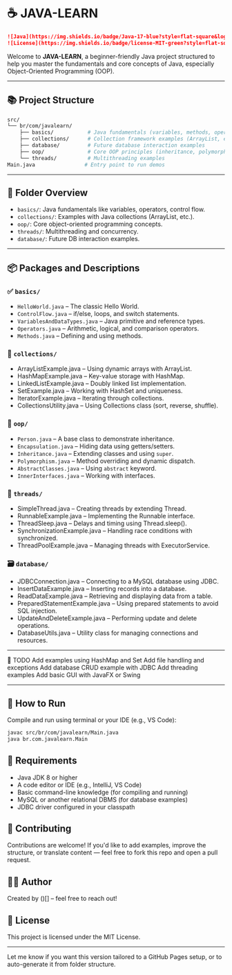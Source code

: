 # ☕ JAVA-LEARN
```markdown
![Java](https://img.shields.io/badge/Java-17-blue?style=flat-square&logo=java)
![License](https://img.shields.io/badge/license-MIT-green?style=flat-square)
```

Welcome to **JAVA-LEARN**, a beginner-friendly Java project structured to help you master the fundamentals and core concepts of Java, especially Object-Oriented Programming (OOP).

---

## 📚 Project Structure

```bash
src/
└── br/com/javalearn/
    ├── basics/           # Java fundamentals (variables, methods, operators)
    ├── collections/      # Collection framework examples (ArrayList, etc.)
    ├── database/         # Future database interaction examples
    ├── oop/              # Core OOP principles (inheritance, polymorphism, etc.)
    └── threads/          # Multithreading examples
Main.java                # Entry point to run demos
```
--- 

## 📁 Folder Overview

- `basics/`: Java fundamentals like variables, operators, control flow.
- `collections/`: Examples with Java collections (ArrayList, etc.).
- `oop/`: Core object-oriented programming concepts.
- `threads/`: Multithreading and concurrency.
- `database/`: Future DB interaction examples.

---

## 📦 Packages and Descriptions

### ✅ `basics/`
- `HelloWorld.java` – The classic Hello World.
- `ControlFlow.java` – if/else, loops, and switch statements.
- `VariablesAndDataTypes.java` – Java primitive and reference types.
- `Operators.java` – Arithmetic, logical, and comparison operators.
- `Methods.java` – Defining and using methods.

### 🧱 `collections/`
- ArrayListExample.java – Using dynamic arrays with ArrayList.
- HashMapExample.java – Key-value storage with HashMap.
- LinkedListExample.java – Doubly linked list implementation.
- SetExample.java – Working with HashSet and uniqueness.
- IteratorExample.java – Iterating through collections.
- CollectionsUtility.java – Using Collections class (sort, reverse, shuffle).

### 🔐 `oop/`
- `Person.java` – A base class to demonstrate inheritance.
- `Encapsulation.java` – Hiding data using getters/setters.
- `Inheritance.java` – Extending classes and using `super`.
- `Polymorphism.java` – Method overriding and dynamic dispatch.
- `AbstractClasses.java` – Using `abstract` keyword.
- `InnerInterfaces.java` – Working with interfaces.

### 🔄 `threads/`
- SimpleThread.java – Creating threads by extending Thread.
- RunnableExample.java – Implementing the Runnable interface.
- ThreadSleep.java – Delays and timing using Thread.sleep().
- SynchronizationExample.java – Handling race conditions with synchronized.
- ThreadPoolExample.java – Managing threads with ExecutorService.

### 🗃️ `database/`
- JDBCConnection.java – Connecting to a MySQL database using JDBC.
- InsertDataExample.java – Inserting records into a database.
- ReadDataExample.java – Retrieving and displaying data from a table.
- PreparedStatementExample.java – Using prepared statements to avoid SQL injection.
- UpdateAndDeleteExample.java – Performing update and delete operations.
- DatabaseUtils.java – Utility class for managing connections and resources.

---

📌 TODO
Add examples using HashMap and Set
Add file handling and exceptions
Add database CRUD example with JDBC
Add threading examples
Add basic GUI with JavaFX or Swing

---
## 🎯 How to Run

Compile and run using terminal or your IDE (e.g., VS Code):

```bash
javac src/br/com/javalearn/Main.java
java br.com.javalearn.Main
```

## 🚀 Requirements
- Java JDK 8 or higher
- A code editor or IDE (e.g., IntelliJ, VS Code)
- Basic command-line knowledge (for compiling and running)
- MySQL or another relational DBMS (for database examples)
- JDBC driver configured in your classpath

## 🤝 Contributing
Contributions are welcome! If you'd like to add examples, improve the structure, or translate content — feel free to fork this repo and open a pull request.

## 👨‍💻 Author
Created by ()[] – feel free to reach out!

## 📄 License
This project is licensed under the MIT License.

---

Let me know if you want this version tailored to a GitHub Pages setup, or to auto-generate it from folder structure.
